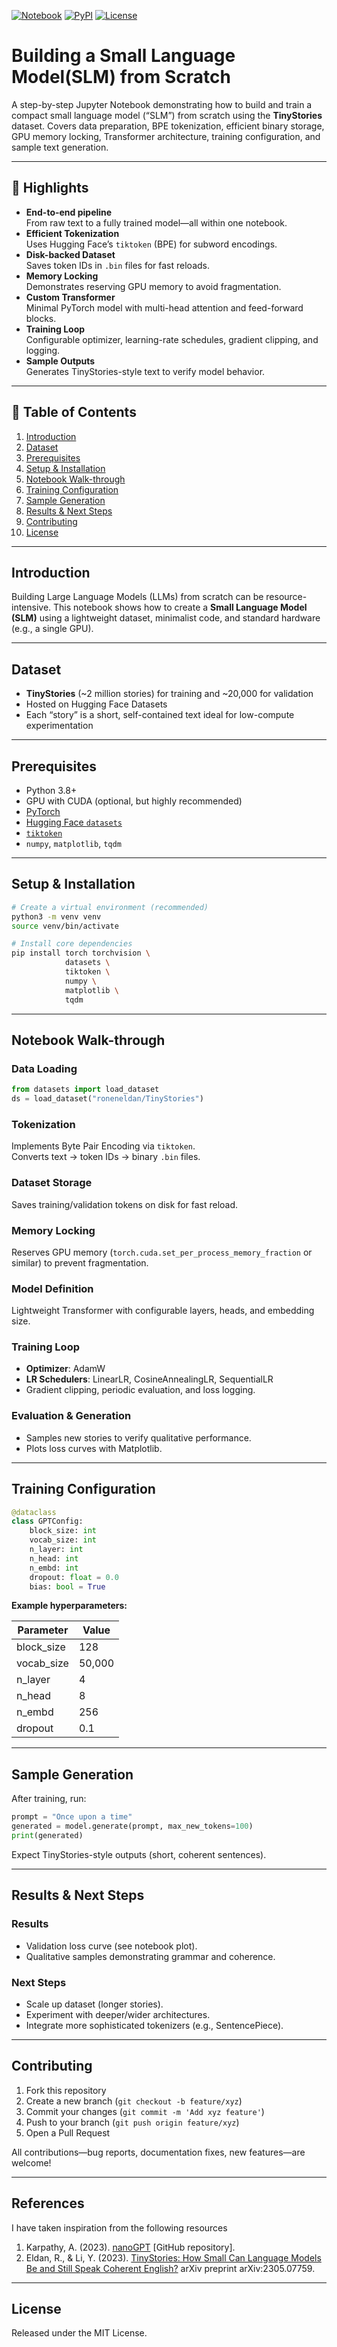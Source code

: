 [![Notebook](https://img.shields.io/badge/jupyter-notebook-orange.svg)](Small_Language_Model_Building.ipynb)
[![PyPI](https://img.shields.io/pypi/v/torch.svg)](https://pypi.org/project/torch/)
[![License](https://img.shields.io/badge/license-MIT-blue.svg)](#license)

# Building a Small Language Model(SLM) from Scratch 

A step-by-step Jupyter Notebook demonstrating how to build and train a compact small language model (“SLM”) from scratch using the **TinyStories** dataset. Covers data preparation, BPE tokenization, efficient binary storage, GPU memory locking, Transformer architecture, training configuration, and sample text generation.

---

## 🚀 Highlights

- **End-to-end pipeline**  
  From raw text to a fully trained model—all within one notebook.
- **Efficient Tokenization**  
  Uses Hugging Face’s `tiktoken` (BPE) for subword encodings.
- **Disk-backed Dataset**  
  Saves token IDs in `.bin` files for fast reloads.
- **Memory Locking**  
  Demonstrates reserving GPU memory to avoid fragmentation.
- **Custom Transformer**  
  Minimal PyTorch model with multi-head attention and feed-forward blocks.
- **Training Loop**  
  Configurable optimizer, learning-rate schedules, gradient clipping, and logging.
- **Sample Outputs**  
  Generates TinyStories-style text to verify model behavior.

---

## 📖 Table of Contents

1. [Introduction](#introduction)  
2. [Dataset](#dataset)  
3. [Prerequisites](#prerequisites)  
4. [Setup & Installation](#setup--installation)  
5. [Notebook Walk-through](#notebook-walk-through)  
6. [Training Configuration](#training-configuration)  
7. [Sample Generation](#sample-generation)  
8. [Results & Next Steps](#results--next-steps)  
9. [Contributing](#contributing)  
10. [License](#license)

---

## Introduction

Building Large Language Models (LLMs) from scratch can be resource-intensive. This notebook shows how to create a **Small Language Model (SLM)** using a lightweight dataset, minimalist code, and standard hardware (e.g., a single GPU).

---

## Dataset

- **TinyStories** (~2 million stories) for training and ~20,000 for validation  
- Hosted on Hugging Face Datasets  
- Each “story” is a short, self-contained text ideal for low-compute experimentation

---

## Prerequisites

- Python 3.8+  
- GPU with CUDA (optional, but highly recommended)  
- [PyTorch](https://pytorch.org/)  
- [Hugging Face `datasets`](https://github.com/huggingface/datasets)  
- [`tiktoken`](https://github.com/openai/tiktoken)  
- `numpy`, `matplotlib`, `tqdm`

---

## Setup & Installation

```bash
# Create a virtual environment (recommended)
python3 -m venv venv
source venv/bin/activate

# Install core dependencies
pip install torch torchvision \
            datasets \
            tiktoken \
            numpy \
            matplotlib \
            tqdm
```

---

## Notebook Walk-through

### Data Loading

```python
from datasets import load_dataset
ds = load_dataset("roneneldan/TinyStories")
```

### Tokenization

Implements Byte Pair Encoding via `tiktoken`.  
Converts text → token IDs → binary `.bin` files.

### Dataset Storage

Saves training/validation tokens on disk for fast reload.

### Memory Locking

Reserves GPU memory (`torch.cuda.set_per_process_memory_fraction` or similar) to prevent fragmentation.

### Model Definition

Lightweight Transformer with configurable layers, heads, and embedding size.

### Training Loop

- **Optimizer**: AdamW  
- **LR Schedulers**: LinearLR, CosineAnnealingLR, SequentialLR  
- Gradient clipping, periodic evaluation, and loss logging.

### Evaluation & Generation

- Samples new stories to verify qualitative performance.  
- Plots loss curves with Matplotlib.

---

## Training Configuration

```python
@dataclass
class GPTConfig:
    block_size: int
    vocab_size: int
    n_layer: int
    n_head: int
    n_embd: int
    dropout: float = 0.0
    bias: bool = True
```

**Example hyperparameters:**

| Parameter  | Value |
|------------|-------|
| block_size | 128   |
| vocab_size | 50,000|
| n_layer    | 4     |
| n_head     | 8     |
| n_embd     | 256   |
| dropout    | 0.1   |

---

## Sample Generation

After training, run:

```python
prompt = "Once upon a time"
generated = model.generate(prompt, max_new_tokens=100)
print(generated)
```

Expect TinyStories-style outputs (short, coherent sentences).

---

## Results & Next Steps

### Results

- Validation loss curve (see notebook plot).  
- Qualitative samples demonstrating grammar and coherence.

### Next Steps

- Scale up dataset (longer stories).  
- Experiment with deeper/wider architectures.  
- Integrate more sophisticated tokenizers (e.g., SentencePiece).

---

## Contributing

1. Fork this repository  
2. Create a new branch (`git checkout -b feature/xyz`)  
3. Commit your changes (`git commit -m 'Add xyz feature'`)  
4. Push to your branch (`git push origin feature/xyz`)  
5. Open a Pull Request  

All contributions—bug reports, documentation fixes, new features—are welcome!

---
## References
I have taken inspiration from the following resources 
1. Karpathy, A. (2023). [nanoGPT](https://github.com/karpathy/nanoGPT) [GitHub repository].  
2. Eldan, R., & Li, Y. (2023). [TinyStories: How Small Can Language Models Be and Still Speak Coherent English?](https://arxiv.org/abs/2305.07759) arXiv preprint arXiv:2305.07759.

---
## License

Released under the MIT License.
